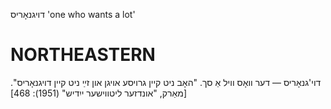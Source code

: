 דויגנאָריס
'one who wants a lot'

NORTHEASTERN
==============

דוי'גנאָריס — דער וואָס וויל אַ סך. "האָב ניט קיין גרויסע אויגן און זײַ ניט קיין דויגנאָריס".
[מאַרק, "אונדזער ליטווישער ייִדיש" (1951): 468]